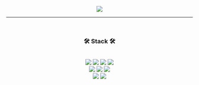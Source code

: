 <div align="center" style="text-align:center">
<img src="https://capsule-render.vercel.app/api?type=cylinder&color=auto&height=130&section=header&text=seo-min-jeong&fontSize=50"/>
<br/>
 <hr/>
 <br/>
 <h3>🛠️ Stack 🛠️</h3>
 <br/>
 <div>
  <img src="https://img.shields.io/badge/java-007396?style=for-the-badge&logo=java&logoColor=white"> 
  <img src="https://img.shields.io/badge/Javascript-F7DF1E?style=for-the-badge&logo=javascript&logoColor=white"/>
  <img src="https://img.shields.io/badge/Python-3776AB?style=for-the-badge&logo=Python&logoColor=white"/>
  <img src="https://img.shields.io/badge/css-1572B6?style=for-the-badge&logo=css3&logoColor=white"> 
  <br/>
  <img src="https://img.shields.io/badge/React-61DAFB?style=for-the-badge&logo=react&logoColor=white"/>
  <img src="https://img.shields.io/badge/Spring Boot-6DB33F?style=for-the-badge&logo=spring&logoColor=white"/>
  <img src="https://img.shields.io/badge/Selenium-43B02A?style=for-the-badge&logo=Selenium&logoColor=white"/>
  <br/>
  <img src="https://img.shields.io/badge/MySQL-4479A1?style=for-the-badge&logo=mysql&logoColor=white"/>
  <img src="https://img.shields.io/badge/MongoDB-47A248?style=for-the-badge&logo=MongoDB&logoColor=white"/>
  <br/>
 </div>

<br/>

<!--
**seo-min-jeong/seo-min-jeong** is a ✨ _special_ ✨ repository because its `README.md` (this file) appears on your GitHub profile.

Here are some ideas to get you started:

- 🔭 I’m currently working on ...
- 🌱 I’m currently learning ...
- 👯 I’m looking to collaborate on ...
- 🤔 I’m looking for help with ...
- 💬 Ask me about ...
- 📫 How to reach me: ...
- 😄 Pronouns: ...
- ⚡ Fun fact: ...
-->
